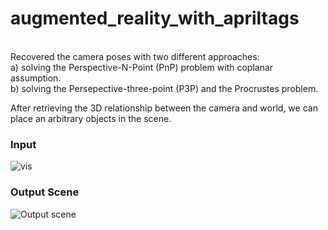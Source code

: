 # augmented_reality_with_apriltags

</br>
Recovered the camera poses with two different approaches:</br>
  a) solving the Perspective-N-Point (PnP) problem with coplanar assumption.</br>
  b) solving the Persepective-three-point (P3P) and the Procrustes problem.</br>

After retrieving the 3D relationship between the camera and world, we can place an arbitrary objects in the scene. </br>

### Input ###

![vis](https://user-images.githubusercontent.com/114776023/223619588-c2ec04b1-4074-4f47-8918-c05f9c4d7ccf.png)

### Output Scene ###
![Output scene](https://github.com/Anisha-Singrodia/augmented_reality_with_apriltags/blob/9a788175f85368b583e43acb11c5d92141fcec27/VR_res.gif)
